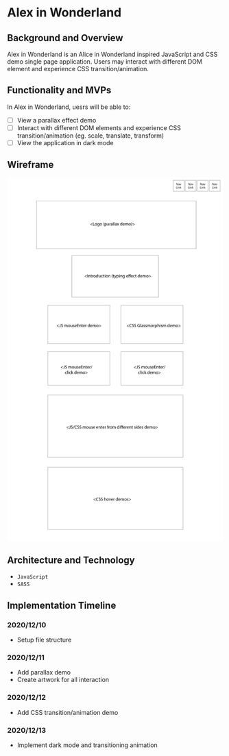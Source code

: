 # Alex in Wonderland

## Background and Overview 

Alex in Wonderland is an Alice in Wonderland inspired JavaScript and CSS demo single page application. Users may interact with different DOM element and experience CSS transition/animation.

## Functionality and MVPs

In Alex in Wonderland, uesrs will be able to:
- [ ] View a parallax effect demo
- [ ] Interact with different DOM elements and experience CSS transition/animation (eg. scale, translate, transform)
- [ ] View the application in dark mode

## Wireframe
![wireframe](src/assets/wireframe.jpg)

## Architecture and Technology 
- `JavaScript`
- `SASS`

## Implementation Timeline 

### 2020/12/10
- Setup file structure

### 2020/12/11
- Add parallax demo
- Create artwork for all interaction

### 2020/12/12
- Add CSS transition/animation demo

### 2020/12/13
- Implement dark mode and transitioning animation
